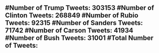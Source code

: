 #Number of Trump Tweets: 303153
#Number of Clinton Tweets: 268849
#Number of Rubio Tweets: 92315
#Number of Sanders Tweets: 71742
#Number of Carson Tweets: 41934
#Number of Bush Tweets: 31001
#Total Number of Tweets:  
---
